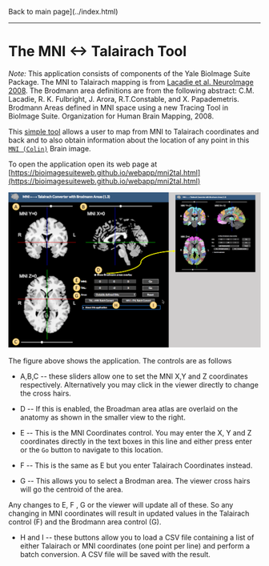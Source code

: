Back to main page](../index.html)

---

# The MNI <-> Talairach Tool

_Note:_ This application consists of components of the Yale BioImage Suite Package. The MNI to Talairach mapping is from [Lacadie et al. NeuroImage 2008](https://www.ncbi.nlm.nih.gov/pmc/articles/PMC2603575/). The Brodmann area definitions are from the following abstract: C.M. Lacadie, R. K. Fulbright, J. Arora, R.T.Constable, and X. Papademetris. Brodmann Areas defined in MNI space using a new Tracing Tool in BioImage Suite. Organization for Human Brain Mapping, 2008.

This [simple tool](https://bioimagesuiteweb.github.io/webapp/mni2tal.html) allows a user to map from MNI to Talairach coordinates and back and to also obtain information about the location of any point in this [`MNI (Colin)`](https://insights.ovid.com/crossref?an=00004728-199803000-00032) Brain image.

To open the application open its web page at [https://bioimagesuiteweb.github.io/webapp/mni2tal.html](https://bioimagesuiteweb.github.io/webapp/mni2tal.html)

![The Mni2Tal tool](figures/mni2tal1.png)

The figure above shows the application. The controls are as follows

* A,B,C -- these sliders allow one to set the MNI X,Y and Z coordinates respectively. Alternatively you may click in the viewer directly to change the cross hairs.

* D -- If this is enabled, the Broadman area atlas are overlaid on the anatomy as shown in the smaller view to the right.

* E -- This is the MNI Coordinates control. You may enter the X, Y and Z coordinates directly in the text boxes in this line and either press enter or the `Go` button to navigate to this location. 

* F -- This is the same as E but you enter Talairach Coordinates instead.

* G -- This allows you to select a Brodman area. The viewer cross hairs will go the centroid of the area.

Any changes to E, F , G or the viewer will update all of these. So any changing in MNI coordinates will result in updated values in the Talairach control (F) and the Brodmann area control (G).

* H and I -- these buttons allow you to load a CSV file containing a list of either Talairach or MNI coordinates (one point per line) and perform a batch conversion. A CSV file will be saved with the result.







